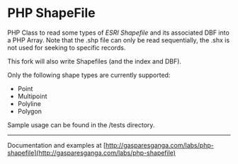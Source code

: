 # PHP ShapeFile

PHP Class to read some types of *ESRI Shapefile* and its associated DBF into a PHP Array.  Note that the .shp file can only be read sequentially, the .shx is not used for seeking to specific records.

This fork will also write Shapefiles (and the index and DBF).

Only the following shape types are currently supported:

* Point
* Multipoint
* Polyline
* Polygon

Sample usage can be found in the /tests directory.

---

Documentation and examples at [http://gasparesganga.com/labs/php-shapefile](http://gasparesganga.com/labs/php-shapefile)
